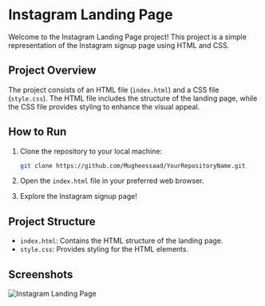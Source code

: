# Instagram Landing Page

Welcome to the Instagram Landing Page project! This project is a simple representation of the Instagram signup page using HTML and CSS.

## Project Overview

The project consists of an HTML file (`index.html`) and a CSS file (`style.css`). The HTML file includes the structure of the landing page, while the CSS file provides styling to enhance the visual appeal.

## How to Run

1. Clone the repository to your local machine:

    ```bash
    git clone https://github.com/Mugheessaad/YourRepositoryName.git
    ```

2. Open the `index.html` file in your preferred web browser.

3. Explore the Instagram signup page!

## Project Structure

- `index.html`: Contains the HTML structure of the landing page.
- `style.css`: Provides styling for the HTML elements.

## Screenshots

![Instagram Landing Page](/image/Insta-Landing-Page.PNG)



